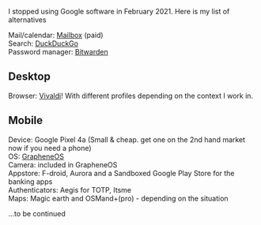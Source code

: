 I stopped using Google software in February 2021. Here is my list of alternatives

Mail/calendar: [Mailbox](https://mailbox.org) (paid)  
Search: [DuckDuckGo](https://start.duckduckgo.com)  
Password manager: [Bitwarden](https://bitwarden.com)  

## Desktop
Browser: [Vivaldi](https://vivaldi.com)! With different profiles depending on the context I work in.  

## Mobile
Device: Google Pixel 4a (Small & cheap. get one on the 2nd hand market now if you need a phone)  
OS: [GrapheneOS](https://grapheneos.org)  
Camera: included in GrapheneOS  
Appstore: F-droid, Aurora and a Sandboxed Google Play Store for the banking apps  
Authenticators: Aegis for TOTP, Itsme  
Maps: Magic earth and OSMand+(pro) - depending on the situation  

...to be continued
